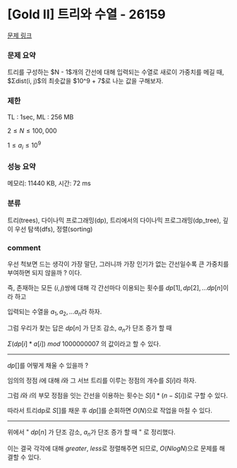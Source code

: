 # [Gold II] 트리와 수열 - 26159

[문제 링크](https://www.acmicpc.net/problem/26159)

### 문제 요약

<p> 트리를 구성하는 $N - 1$개의 간선에 대해 입력되는 수열로 새로이 가중치를 메길 때, $Σdist(i, j)$의 최솟값을 $10^9 + 7$로 나눈 값을 구해보자.   </p>

### 제한

TL : 1sec, ML : 256 MB

$2 ≤ N ≤ 100,000$

$1 ≤ a_i ≤ 10^9$

### 성능 요약

메모리: 11440 KB, 시간: 72 ms

### 분류

트리(trees), 다이나믹 프로그래밍(dp), 트리에서의 다이나믹 프로그래밍(dp_tree), 깊이 우선 탐색(dfs), 정렬(sorting)

### comment

우선 척보면 드는 생각이 가장 말단, 그러니까 가장 인기가 없는 간선일수록 큰 가중치를 부여하면 되지 않을까 ? 이다.

즉, 존재하는 모든 $(i, j)$쌍에 대해 각 간선마다 이용되는 횟수를 $dp[1], dp[2], ... dp[n]$이라 하고

입력되는 수열을 $a_1, a_2, ... a_n$라 하자.

그럼 우리가 찾는 답은 $dp[n]$ 가 단조 감소, $a_n$가 단조 증가 할 때

$Σ(dp[i] * a[i])$ $mod$ $1000000007$ 의 값이라고 할 수 있다.

-----------------------------------------------------------------------------------------------------------------------------------------------------------------------

$dp[]$를 어떻게 채울 수 있을까 ?

임의의 정점 $i$에 대해 $i$와 그 서브 트리를 이루는 정점의 개수를 $S[i]$라 하자.

그럼 $i$와 $i$의 부모 정점을 잇는 간선을 이용하는 횟수는 $S[i] * (n - S[i])$로 구할 수 있다.

따라서 트리dp로 $S[]$를 채운 후 $dp[]$를 순회하면 $O(N)$으로 작업을 마칠 수 있다.

-----------------------------------------------------------------------------------------------------------------------------------------------------------------------

위에서 " $dp[n]$ 가 단조 감소, $a_n$가 단조 증가 할 때 " 로 정리했다.

이는 결국 각각에 대해 $greater$, $less$로 정렬해주면 되므로, $O(NlogN)$으로 문제를 해결할 수 있다.

